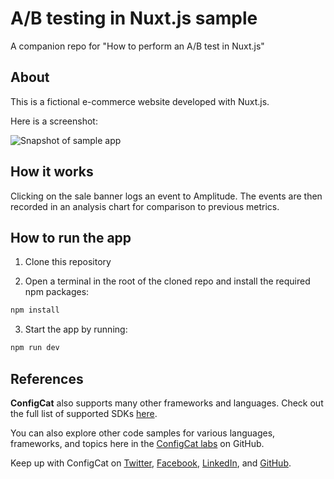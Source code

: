 # A/B testing in Nuxt.js sample

A companion repo for "How to perform an A/B test in Nuxt.js"

## About

This is a fictional e-commerce website developed with Nuxt.js.

Here is a screenshot:

![Snapshot of sample app](https://user-images.githubusercontent.com/74829200/184504007-6c2cfd9f-9d26-4133-9b59-1f47c92bffc7.png)

## How it works

Clicking on the sale banner logs an event to Amplitude. The events are then recorded in 
an analysis chart for comparison to previous metrics.

## How to run the app

1. Clone this repository

2. Open a terminal in the root of the cloned repo and install the required npm packages:

```sh
npm install
```
3. Start the app by running:

```sh
npm run dev
```

## References

**ConfigCat** also supports many other frameworks and languages. Check out the full list of supported SDKs [here](https://configcat.com/docs/sdk-reference/overview/).

You can also explore other code samples for various languages, frameworks, and topics here in the [ConfigCat labs](https://github.com/configcat-labs) on GitHub.

Keep up with ConfigCat on [Twitter](https://twitter.com/configcat), [Facebook](https://www.facebook.com/configcat), [LinkedIn](https://www.linkedin.com/company/configcat/), and [GitHub](https://github.com/configcat).
